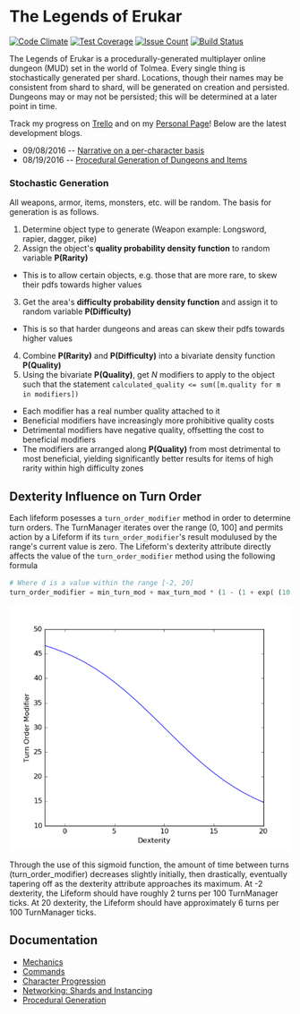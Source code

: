 # The Legends of Erukar
[![Code Climate](https://codeclimate.com/github/etkirsch/pyna-rpg/badges/gpa.svg)](https://codeclimate.com/github/etkirsch/pyna-rpg) [![Test Coverage](https://codeclimate.com/github/etkirsch/pyna-rpg/badges/coverage.svg)](https://codeclimate.com/github/etkirsch/pyna-rpg/coverage) [![Issue Count](https://codeclimate.com/github/etkirsch/pyna-rpg/badges/issue_count.svg)](https://codeclimate.com/github/etkirsch/pyna-rpg) [![Build Status](https://travis-ci.org/etkirsch/legends-of-erukar.svg?branch=master)](https://travis-ci.org/etkirsch/legends-of-erukar)

The Legends of Erukar is a procedurally-generated multiplayer online dungeon (MUD) set in the world of Tolmea. Every single thing is stochastically generated per shard. Locations, though their names may be consistent from shard to shard, will be generated on creation and persisted. Dungeons may or may not be persisted; this will be determined at a later point in time.

Track my progress on [Trello](https://trello.com/b/1M9LUBqx/legends-of-erukar) and on my [Personal Page](evankirsch.io)! Below are the latest development blogs.

* 09/08/2016 -- [Narrative on a per-character basis](https://evankirsch.io/blogs/loe-devblog-090916)
* 08/19/2016 -- [Procedural Generation of Dungeons and Items](https://evankirsch.io/blogs/loe-devblog-081916)

### Stochastic Generation
All weapons, armor, items, monsters, etc. will be random. The basis for generation is as follows.

1. Determine object type to generate (Weapon example: Longsword, rapier, dagger, pike)
2. Assign the object's **quality probability density function** to random variable **P(Rarity)**
  * This is to allow certain objects, e.g. those that are more rare, to skew their pdfs towards higher values
3. Get the area's **difficulty probability density function** and assign it to random variable **P(Difficulty)**
  * This is so that harder dungeons and areas can skew their pdfs towards higher values
4. Combine **P(Rarity)** and **P(Difficulty)** into a bivariate density function **P(Quality)**
5. Using the bivariate **P(Quality)**, get *N* modifiers to apply to the object such that the statement `calculated_quality <= sum([m.quality for m in modifiers])`
  * Each modifier has a real number quality attached to it
  * Beneficial modifiers have increasingly more prohibitive quality costs
  * Detrimental modifiers have negative quality, offsetting the cost to beneficial modifiers
  * The modifiers are arranged along **P(Quality)** from most detrimental to most beneficial, yielding significantly better results for items of high rarity within high difficulty zones

## Dexterity Influence on Turn Order
Each lifeform posesses a `turn_order_modifier` method in order to determine turn orders. The TurnManager iterates over the range (0, 100] and permits action by a Lifeform if its `turn_order_modifier`'s result modulused by the range's current value is zero. The Lifeform's dexterity attribute directly affects the value of the `turn_order_modifier` method using the following formula

```python
# Where d is a value within the range [-2, 20]
turn_order_modifier = min_turn_mod + max_turn_mod * (1 - (1 + exp( (10 - d) / 5)))
```

![](docs/plots/turn_order_modifier.png)

Through the use of this sigmoid function, the amount of time between turns (turn_order_modifier) decreases slightly initially, then drastically, eventually tapering off as the dexterity attribute approaches its maximum. At -2 dexterity, the Lifeform should have roughly 2 turns per 100 TurnManager ticks. At 20 dexterity, the Lifeform should have approximately 6 turns per 100 TurnManager ticks.

## Documentation
* [Mechanics](docs/mechanics.md)
* [Commands](docs/commands.md)
* [Character Progression](docs/progression.md)
* [Networking: Shards and Instancing](docs/networking.md)
* [Procedural Generation](docs/procedural-generation-modifiers.md)
